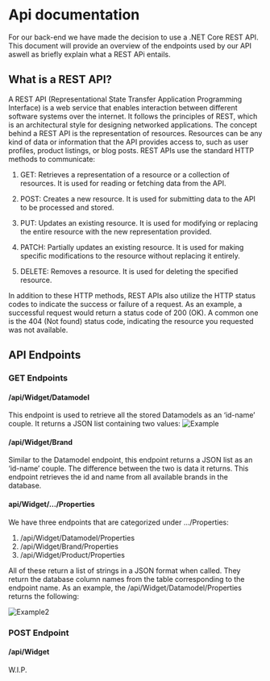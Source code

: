 # Api documentation
For our back-end we have made the decision to use a .NET Core REST API. This document will provide an overview of the endpoints used by our API aswell as briefly explain what a REST APi entails. 

## What is a REST API?
A REST API (Representational State Transfer Application Programming Interface) is a web service that enables interaction between different software systems over the internet. It follows the principles of REST, which is an architectural style for designing networked applications.
The concept behind a REST API is the representation of resources. Resources can be any kind of data or information that the API provides access to, such as user profiles, product listings, or blog posts.  REST APIs use the standard HTTP methods to communicate: 
1.	GET:
Retrieves a representation of a resource or a collection of resources. It is used for reading or fetching data from the API.

2.	POST:
Creates a new resource. It is used for submitting data to the API to be processed and stored.

3.	PUT: 
Updates an existing resource. It is used for modifying or replacing the entire resource with the new representation provided.

4.	PATCH:
Partially updates an existing resource. It is used for making specific modifications to the resource without replacing it entirely.

5.	DELETE: 
Removes a resource. It is used for deleting the specified resource. 

In addition to these HTTP methods, REST APIs also utilize the HTTP status codes to indicate the success or failure of a request. As an example, a successful request would return a status code of 200 (OK). A common one is the 404 (Not found) status code, indicating the resource you requested was not available. 

## API Endpoints
### GET Endpoints
#### /api/Widget/Datamodel
This endpoint is used to retrieve all the stored Datamodels as an ‘id-name’ couple. It returns a JSON list containing two values:
![Example](https://i.imgur.com/o3yrxJV.png)



#### /api/Widget/Brand
Similar to the Datamodel endpoint, this endpoint returns a JSON list as an ‘id-name’ couple. The difference between the two is data it returns. This endpoint retrieves the id and name from all available brands in the database.  

#### api/Widget/…/Properties
We have three endpoints that are categorized under …/Properties:
1.	/api/Widget/Datamodel/Properties
2.	/api/Widget/Brand/Properties
3.	/api/Widget/Product/Properties

All of these return a list of strings in a JSON format when called. They return the database column names from the table corresponding to the endpoint name. As an example, the /api/Widget/Datamodel/Properties returns the following:

![Example2](https://i.imgur.com/dnmR1me.png)
 

### POST Endpoint
#### /api/Widget
W.I.P. 
